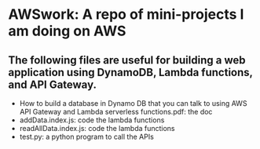 # AWSwork: A repo of mini-projects I am doing on AWS 

## The following files are useful for building a web application using DynamoDB, Lambda functions, and API Gateway.

- How to build a database in Dynamo DB that you can talk to using AWS API Gateway and Lambda serverless functions.pdf: the doc
- addData.index.js: code the lambda functions
- readAllData.index.js: code the lambda functions
- test.py: a python program to call the APIs 

